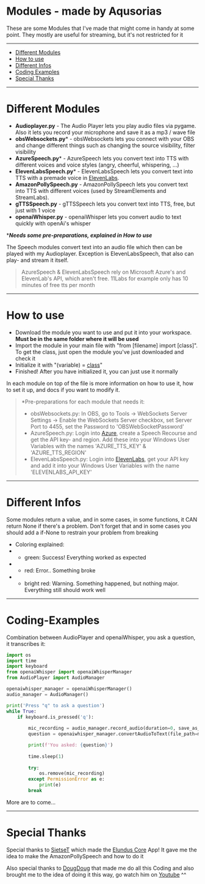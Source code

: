 # Modules - made by Aqusorias

These are some Modules that I've made that might come in handy at some point. They mostly are useful for streaming, but it's not restricted for it

---

- [Different Modules](https://github.com/Aqusorias/Coding-Utils#different-modules)
- [How to use](https://github.com/Aqusorias/Coding-Utils#how-to-use)
- [Different Infos](https://github.com/Aqusorias/Coding-Utils#different-infos)
- [Coding Examples](https://github.com/Aqusorias/Coding-Utils#coding-examples)
- [Special Thanks](https://github.com/Aqusorias/Coding-Utils#special-thanks)

---

# Different Modules
- **Audioplayer.py** - The Audio Player lets you play audio files via pygame. Also it lets you record your microphone and save it as a mp3 / wave file
- **obsWebsockets.py*** - obsWebsockets lets you connect with your OBS and change different things such as changing the source visibility, filter visibility
- **AzureSpeech.py*** - AzureSpeech lets you convert text into TTS with different voices and voice styles (angry, cheerful, whispering, ...)
- **ElevenLabsSpeech.py*** - ElevenLabsSpeech lets you convert text into TTS with a premade voice in [ElevenLabs](https://elevenlabs.io).
- **AmazonPollySpeech.py** - AmazonPollySpeech lets you convert text into TTS with different voices (used by StreamElements and StreamLabs).
- **gTTSSpeech.py** - gTTSSpeech lets you convert text into TTS, free, but just with 1 voice
- **openaiWhisper.py** - openaiWhisper lets you convert audio to text quickly with openAi's whisper

****Needs some pre-preparations, explained in How to use*** 

The Speech modules convert text into an audio file which then can be played with my Audioplayer. Exception is ElevenLabsSpeech, that also can play- and stream it itself.

> AzureSpeech & ElevenLabsSpeech rely on Microsoft Azure's and ElevenLab's API, which aren't free. 11Labs for example only has 10 minutes of free tts per month


---

# How to use
- Download the module you want to use and put it into your workspace. **Must be in the same folder where it will be used**
- Import the module in your main file with "from [filename] import [class]". To get the class, just open the module you've just downloaded and check it
- Initialize it with "(variable) = [class]()"
- Finished! After you have initialized it, you can just use it normally

In each module on top of the file is more information on how to use it, how to set it up, and docs if you want to modify it.

> *Pre-preparations for each module that needs it:
> - obsWebsockets.py: In OBS, go to Tools -> WebSockets Server Settings -> Enable the WebSockets Server checkbox, set Server Port to 4455, set the Password to 'OBSWebSocketPassword'
> - AzureSpeech.py: Login into [Azure](https://azure.microsoft.com/en-us/products/ai-services/ai-speech), create a Speech Recourse and get the API key- and region. Add these into your Windows User Variables with the names 'AZURE_TTS_KEY' & 'AZURE_TTS_REGION'
> - ElevenLabsSpeech.py: Login into [ElevenLabs](https://elevenlabs.io), get your API key and add it into your Windows User Variables with the name 'ELEVENLABS_API_KEY'

---

# Different Infos

Some modules return a value, and in some cases, in some functions, it CAN return None if there's a problem. Don't forget that and in some cases you should add a if-None to restrain your problem from breaking

- Coloring explained: 
- - green: Success! Everything worked as expected
- - red: Error.. Something broke
- - bright red: Warning. Something happened, but nothing major. Everything still should work well

---

# Coding-Examples

Combination between AudioPlayer and openaiWhisper, you ask a question, it transcribes it:
```py
import os
import time
import keyboard
from openaiWhisper import openaiWhisperManager
from AudioPlayer import AudioManager

openaiwhisper_manager = openaiWhisperManager()
audio_manager = AudioManager()

print('Press "q" to ask a question')
while True:
    if keyboard.is_pressed('q'):
        
        mic_recording = audio_manager.record_audio(duration=0, save_as_wave=False)
        question = openaiwhisper_manager.convertAudioToText(file_path=mic_recording, model="base")

        print(f'You asked: {question}')
        
        time.sleep(1)
        
        try:
            os.remove(mic_recording)
        except PermissionError as e:
            print(e)
        break
```

More are to come...

---

# Special Thanks

Special thanks to [SietseT](https://github.com/SietseT) which made the [Elundus Core](https://github.com/SietseT/ElundusCoreApp) App! It gave me the idea to make the AmazonPollySpeech and how to do it

Also special thanks to [DougDoug](https://github.com/DougDougGithub) that made me do all this Coding and also brought me to the idea of doing it this way, go watch him on [Youtube](https://www.youtube.com/@DougDoug) ^^
